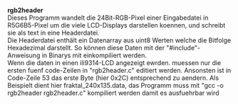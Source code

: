 **rgb2header**\
Dieses Programm wandelt die 24Bit-RGB-Pixel einer Eingabedatei
in R5G6B5-Pixel um die viele LCD-Displays darstellen koennen,
und schreibt sie als text in eine Headerdatei.\
Die Headerdatei enthält ein Datenarray aus uint8 Werten welche die
Bitfolge Hexadezimal darstellt. So können diese Daten mit der
"#include"-Anweisung in Binarys mit einkompiliert werden.\
Wenn die daten in einen ili9314-LCD angezeigt ewrden. muessen nur die
ersten fuenf code-Zeilen in "rgb2header.c" editiert werden. Ansonsten ist in
Code-Zeile 53 das erste Byte (hier 0x2C) entsprechend zu aendern.
Als Beispielt dient hier fraktal_240x135.data, das Programm muss mit
"gcc -o rgb2header rgb2header.c" kompiliert werden damit es ausfuehrbar wird

